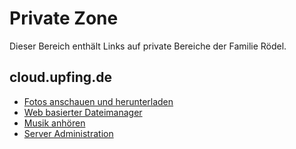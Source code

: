 # Private Zone

Dieser Bereich enthält Links auf private Bereiche der Familie Rödel. 

## cloud.upfing.de
* [Fotos anschauen und herunterladen](https://cloud.upfing.de/photo/)
* [Web basierter Dateimanager](https://cloud.upfing.de:7001/)
* [Musik anhören](https://cloud.upfing.de:8801/)
* [Server Administration](https://cloud.upfing.de:5001/)


